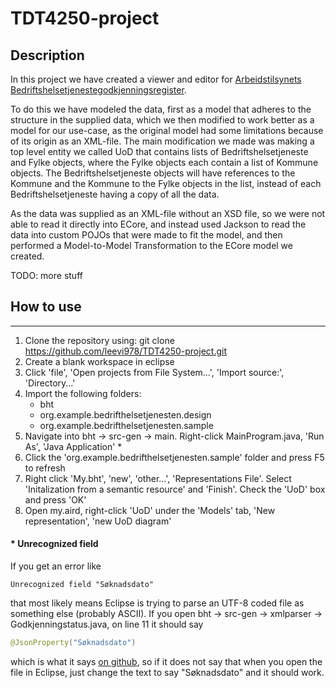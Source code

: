 # TDT4250-project

## Description
In this project we have created a viewer and editor for [Arbeidstilsynets Bedriftshelsetjenestegodkjenningsregister](https://www.arbeidstilsynet.no/opendata/bht.xml). 

To do this we have modeled the data, first as a model that adheres to the structure in the supplied data, which we then modified to work better as a model for our use-case, as the original model had some limitations because of its origin as an XML-file. The main modification we made was making a top level entity we called UoD that contains lists of Bedriftshelsetjeneste and Fylke objects, where the Fylke objects each contain a list of Kommune objects. The Bedriftshelsetjeneste objects will have references to the Kommune and the Kommune to the Fylke objects in the list, instead of each Bedriftshelsetjeneste having a copy of all the data.

As the data was supplied as an XML-file without an XSD file, so we were not able to read it directly into ECore, and instead used Jackson to read the data into custom POJOs that were made to fit the model, and then performed a Model-to-Model Transformation to the ECore model we created.

TODO: more stuff

## How to use
---
1. Clone the repository using: git clone https://github.com/leevi978/TDT4250-project.git
2. Create a blank workspace in eclipse
3. Click 'file', 'Open projects from File System...', 'Import source:', 'Directory...'
4. Import the following folders:
    * bht
    * org.example.bedrifthelsetjenesten.design
    * org.example.bedrifthelsetjenesten.sample
5. Navigate into bht -> src-gen -> main. Right-click MainProgram.java, 'Run As', 'Java Application' *
6. Click the 'org.example.bedrifthelsetjenesten.sample' folder and press F5 to refresh
7. Right click 'My.bht', 'new', 'other...', 'Representations File'. Select 'Initalization from a semantic resource' and 'Finish'. Check the 'UoD' box and press 'OK'
8. Open my.aird, right-click 'UoD' under the 'Models' tab, 'New representation', 'new UoD diagram'

#### * Unrecognized field
If you get an error like 
```
Unrecognized field "Søknadsdato"
```
that most likely means Eclipse is trying to parse an UTF-8 coded file as something else (probably ASCII). 
If you open bht -> src-gen -> xmlparser -> Godkjenningstatus.java, on line 11 it should say 
```java
@JsonProperty("Søknadsdato")
``` 
which is what it says [on github](https://github.com/leevi978/TDT4250-project/blob/master/bht/src-gen/xmlparser/Godkjenningsstatus.java#L11), so if it does not say that when you open the file in Eclipse, just change the text to say "Søknadsdato" and it should work.
